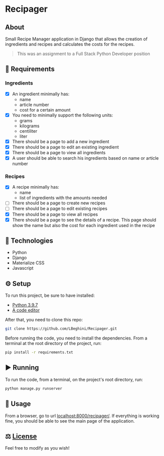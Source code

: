 # Recipager

## About

Small Recipe Manager application in Django that allows the creation of ingredients and recipes and calculates the costs for the recipes.
> This was an assignment to a Full Stack Python Developer position

## 📑 Requirements

### Ingredients
- [x] An ingredient minimally has:
   - name
   - article number
   - cost for a certain amount
- [x] You need to minimally support the following units: 
  - grams
  - kilograms
  - centiliter
  - liter
- [x] There should be a page to add a new ingredient
- [x] There should be a page to edit an existing ingredient
- [x] There should be a page to view all ingredients
- [x] A user should be able to search his ingredients based on name or article number

### Recipes
- [x] A recipe minimally has:
   - name
   - list of ingredients with the amounts needed
- [ ] There should be a page to create new recipes
- [ ] There should be a page to edit existing recipes
- [x] There should be a page to view all recipes
- [x] There should be a page to see the details of a recipe. This page should show the name but also the cost for each ingredient used in the recipe 

## 🧬 Technologies
- Python
- Django
- Materialize CSS
- Javascript

## ⚙️ Setup
To run this project, be sure to have installed:
- [Python 3.9.7](https://nodejs.dev/download/)
- [A code editor](https://code.visualstudio.com)

After that, you need to clone this repo:
```bash
git clone https://github.com/LBeghini/Recipager.git
```
Before running the code, you need to install the dependencies. From a terminal at the root directory of the project, run:
```bash
pip install -r requirements.txt
```

## ▶️ Running
To run the code, from a terminal, on the project's root directory, run:
```bash
python manage.py runserver
```
## 🧭 Usage
From a browser, go to url [localhost:8000/recipager/](http://localhost:8000/recipager/).
If everything is working fine, you should be able to see the main page of the application.



## ⚖️ [License](https://github.com/LBeghini/Recipager/blob/main/LICENSE)
Feel free to modify as you wish!

